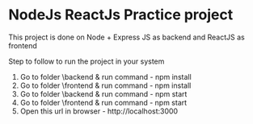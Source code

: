 # NodeJs ReactJs Practice project

This project is done on Node + Express JS as backend and ReactJS as frontend

Step to follow to run the project in your system

1. Go to folder \backend & run command - npm install
2. Go to folder \frontend & run command - npm install
3. Go to folder \backend & run command - npm start
4. Go to folder \frontend & run command - npm start
5. Open this url in browser - http://localhost:3000
